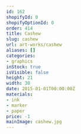 ```yaml
---
id: 162
shopifyId: 0
shopifyOptionId: 0
order: 414
title: Cashew
slug: cashew
url: art-works/cashew
aliases: []
categories:
- graphics
inStock: true
isVisible: false
height: 21
width: 30
date: 2015-01-01T00:00:00Z
materials:
- ink
- marker
- paper
price: -1
mainImage: cashew.jpg
---
```

